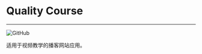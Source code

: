 # Quality Course

---


![GitHub](https://img.shields.io/github/license/mashape/apistatus.svg)

适用于视频教学的播客网站应用。



